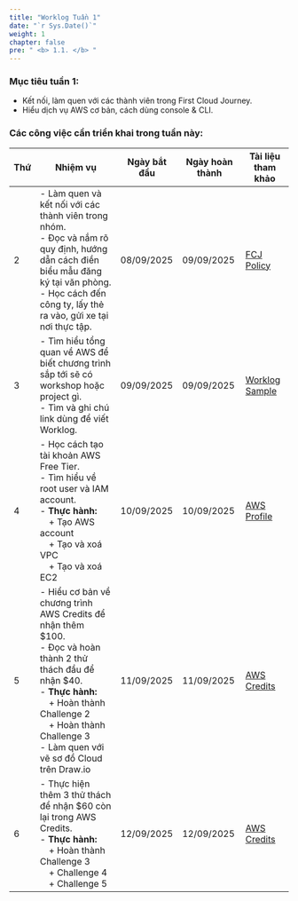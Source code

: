 ```yaml
---
title: "Worklog Tuần 1"
date: "`r Sys.Date()`"
weight: 1
chapter: false
pre: " <b> 1.1. </b> "
---
```


### Mục tiêu tuần 1:

* Kết nối, làm quen với các thành viên trong First Cloud Journey.
* Hiểu dịch vụ AWS cơ bản, cách dùng console & CLI.

### Các công việc cần triển khai trong tuần này:
| Thứ | Nhiệm vụ                                                                                                                                                      | Ngày bắt đầu | Ngày hoàn thành | Tài liệu tham khảo                                       |
| --- | ------------------------------------------------------------------------------------------------------------------------------------------------------------- | ------------ | --------------- | -------------------------------------------------------- |
| 2   | - Làm quen và kết nối với các thành viên trong nhóm. <br> - Đọc và nắm rõ quy định, hướng dẫn cách điền biểu mẫu đăng ký tại văn phòng. <br> - Học cách đến công ty, lấy thẻ ra vào, gửi xe tại nơi thực tập. | 08/09/2025   | 09/09/2025      | [FCJ Policy](https://policies.fcjuni.com/)               |
| 3   | - Tìm hiểu tổng quan về AWS để biết chương trình sắp tới sẽ có workshop hoặc project gì. <br> - Tìm và ghi chú link dùng để viết Worklog.                     | 09/09/2025   | 09/09/2025      | [Worklog Sample](https://workshop-sample.fcjuni.com/1-worklog/) |
| 4   | - Học cách tạo tài khoản AWS Free Tier. <br> - Tìm hiểu về root user và IAM account. <br> - **Thực hành:** <br>&emsp;+ Tạo AWS account <br>&emsp;+ Tạo và xoá VPC <br>&emsp;+ Tạo và xoá EC2 | 10/09/2025   | 10/09/2025      | [AWS Profile](https://aws.amazon.com/profile)            |
| 5   | - Hiểu cơ bản về chương trình AWS Credits để nhận thêm $100. <br> - Đọc và hoàn thành 2 thử thách đầu để nhận $40. <br> - **Thực hành:** <br>&emsp;+ Hoàn thành Challenge 2 <br>&emsp;+ Hoàn thành Challenge 3 <br>- Làm quen với vẽ sơ đồ Cloud trên Draw.io | 11/09/2025   | 11/09/2025      | [AWS Credits](https://us-east-1.console.aws.amazon.com/billing/home#/credits) |
| 6   | - Thực hiện thêm 3 thử thách để nhận $60 còn lại trong AWS Credits. <br> - **Thực hành:** <br>&emsp;+ Hoàn thành Challenge 3 <br>&emsp;+ Challenge 4 <br>&emsp;+ Challenge 5 | 12/09/2025   | 12/09/2025      | [AWS Credits](https://us-east-1.console.aws.amazon.com/billing/home#/credits) |


